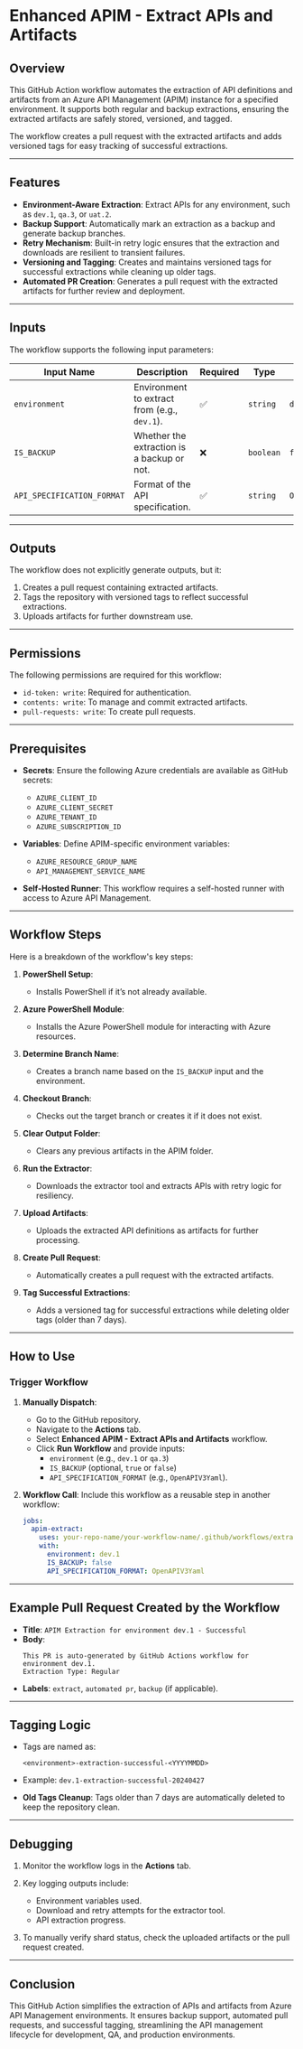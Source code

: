# Enhanced APIM - Extract APIs and Artifacts

## Overview

This GitHub Action workflow automates the extraction of API definitions and artifacts from an Azure API Management (APIM) instance for a specified environment. It supports both regular and backup extractions, ensuring the extracted artifacts are safely stored, versioned, and tagged.

The workflow creates a pull request with the extracted artifacts and adds versioned tags for easy tracking of successful extractions.

---

## Features

- **Environment-Aware Extraction**: Extract APIs for any environment, such as `dev.1`, `qa.3`, or `uat.2`.
- **Backup Support**: Automatically mark an extraction as a backup and generate backup branches.
- **Retry Mechanism**: Built-in retry logic ensures that the extraction and downloads are resilient to transient failures.
- **Versioning and Tagging**: Creates and maintains versioned tags for successful extractions while cleaning up older tags.
- **Automated PR Creation**: Generates a pull request with the extracted artifacts for further review and deployment.

---

## Inputs

The workflow supports the following input parameters:

| Input Name               | Description                                     | Required | Type            | Default           |
|--------------------------|-------------------------------------------------|----------|-----------------|-------------------|
| `environment`            | Environment to extract from (e.g., `dev.1`).    | ✅       | `string`        | `dev.1`           |
| `IS_BACKUP`              | Whether the extraction is a backup or not.      | ❌       | `boolean`       | `false`           |
| `API_SPECIFICATION_FORMAT` | Format of the API specification.              | ✅       | `string`        | `OpenAPIV3Yaml`   |

---

## Outputs

The workflow does not explicitly generate outputs, but it:

1. Creates a pull request containing extracted artifacts.
2. Tags the repository with versioned tags to reflect successful extractions.
3. Uploads artifacts for further downstream use.

---

## Permissions

The following permissions are required for this workflow:

- `id-token: write`: Required for authentication.
- `contents: write`: To manage and commit extracted artifacts.
- `pull-requests: write`: To create pull requests.

---

## Prerequisites

- **Secrets**: Ensure the following Azure credentials are available as GitHub secrets:
  - `AZURE_CLIENT_ID`
  - `AZURE_CLIENT_SECRET`
  - `AZURE_TENANT_ID`
  - `AZURE_SUBSCRIPTION_ID`

- **Variables**: Define APIM-specific environment variables:
  - `AZURE_RESOURCE_GROUP_NAME`
  - `API_MANAGEMENT_SERVICE_NAME`

- **Self-Hosted Runner**: This workflow requires a self-hosted runner with access to Azure API Management.

---

## Workflow Steps

Here is a breakdown of the workflow's key steps:

1. **PowerShell Setup**:
   - Installs PowerShell if it’s not already available.

2. **Azure PowerShell Module**:
   - Installs the Azure PowerShell module for interacting with Azure resources.

3. **Determine Branch Name**:
   - Creates a branch name based on the `IS_BACKUP` input and the environment.

4. **Checkout Branch**:
   - Checks out the target branch or creates it if it does not exist.

5. **Clear Output Folder**:
   - Clears any previous artifacts in the APIM folder.

6. **Run the Extractor**:
   - Downloads the extractor tool and extracts APIs with retry logic for resiliency.

7. **Upload Artifacts**:
   - Uploads the extracted API definitions as artifacts for further processing.

8. **Create Pull Request**:
   - Automatically creates a pull request with the extracted artifacts.

9. **Tag Successful Extractions**:
   - Adds a versioned tag for successful extractions while deleting older tags (older than 7 days).

---

## How to Use

### Trigger Workflow

1. **Manually Dispatch**:
   - Go to the GitHub repository.
   - Navigate to the **Actions** tab.
   - Select **Enhanced APIM - Extract APIs and Artifacts** workflow.
   - Click **Run Workflow** and provide inputs:
     - `environment` (e.g., `dev.1` or `qa.3`)
     - `IS_BACKUP` (optional, `true` or `false`)
     - `API_SPECIFICATION_FORMAT` (e.g., `OpenAPIV3Yaml`).

2. **Workflow Call**:
   Include this workflow as a reusable step in another workflow:
   ```yaml
   jobs:
     apim-extract:
       uses: your-repo-name/your-workflow-name/.github/workflows/extract-apim.yaml@main
       with:
         environment: dev.1
         IS_BACKUP: false
         API_SPECIFICATION_FORMAT: OpenAPIV3Yaml
   ```

---

## Example Pull Request Created by the Workflow

- **Title**: `APIM Extraction for environment dev.1 - Successful`
- **Body**:
   ```
   This PR is auto-generated by GitHub Actions workflow for environment dev.1.
   Extraction Type: Regular
   ```
- **Labels**: `extract`, `automated pr`, `backup` (if applicable).

---

## Tagging Logic

- Tags are named as:
  ```
  <environment>-extraction-successful-<YYYYMMDD>
  ```
- Example: `dev.1-extraction-successful-20240427`

- **Old Tags Cleanup**:
   Tags older than 7 days are automatically deleted to keep the repository clean.

---

## Debugging

1. Monitor the workflow logs in the **Actions** tab.
2. Key logging outputs include:
   - Environment variables used.
   - Download and retry attempts for the extractor tool.
   - API extraction progress.

3. To manually verify shard status, check the uploaded artifacts or the pull request created.

---

## Conclusion

This GitHub Action simplifies the extraction of APIs and artifacts from Azure API Management environments. It ensures backup support, automated pull requests, and successful tagging, streamlining the API management lifecycle for development, QA, and production environments.
